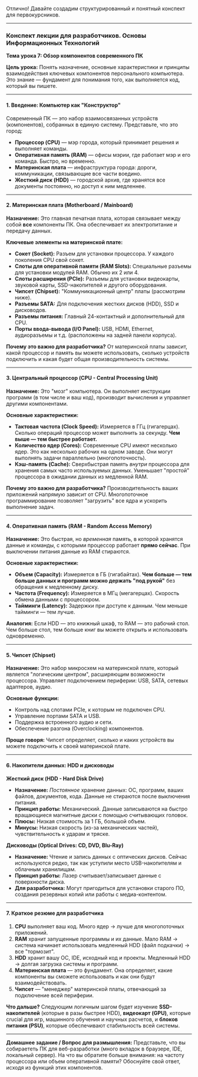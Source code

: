 Отлично! Давайте создадим структурированный и понятный конспект для первокурсников.

---

### **Конспект лекции для разработчиков. Основы Информационных Технологий**

**Тема урока 7: Обзор компонентов современного ПК**

**Цель урока:** Понять назначение, основные характеристики и принципы взаимодействия ключевых компонентов персонального компьютера. Это знание — фундамент для понимания того, как выполняется код, который вы пишете.

---

#### **1. Введение: Компьютер как "Конструктор"**

Современный ПК — это набор взаимосвязанных устройств (компонентов), собранных в единую систему. Представьте, что это город:
*   **Процессор (CPU)** — мэр города, который принимает решения и выполняет команды.
*   **Оперативная память (RAM)** — офисы мэрии, где работает мэр и его команда. Быстро, но временно.
*   **Материнская плата** — инфраструктура города: дороги, коммуникации, связывающие все части воедино.
*   **Жесткий диск (HDD)** — городской архив, где хранятся все документы постоянно, но доступ к ним медленнее.

---

#### **2. Материнская плата (Motherboard / Mainboard)**

**Назначение:** Это главная печатная плата, которая связывает между собой **все** компоненты ПК. Она обеспечивает их электропитание и передачу данных.

**Ключевые элементы на материнской плате:**
*   **Сокет (Socket):** Разъем для установки процессора. У каждого поколения CPU свой сокет.
*   **Слоты для оперативной памяти (RAM Slots):** Специальные разъемы для установки модулей RAM. Обычно их 2 или 4.
*   **Слоты расширения (PCIe):** Разъемы для установки видеокарты, звуковой карты, SSD-накопителей и другого оборудования.
*   **Чипсет (Chipset):** "Коммуникационный центр" платы (рассмотрим ниже).
*   **Разъемы SATA:** Для подключения жестких дисков (HDD), SSD и дисководов.
*   **Разъемы питания:** Главный 24-контактный и дополнительный для CPU.
*   **Порты ввода-вывода (I/O Panel):** USB, HDMI, Ethernet, аудиоразъемы и т.д. (расположены на задней панели корпуса).

**Почему это важно для разработчика?** От материнской платы зависит, какой процессор и память вы можете использовать, сколько устройств подключить и какая будет общая производительность системы.

---

#### **3. Центральный процессор (CPU - Central Processing Unit)**

**Назначение:** Это "мозг" компьютера. Он выполняет инструкции программ (в том числе и ваш код), производит вычисления и управляет другими компонентами.

**Основные характеристики:**
*   **Тактовая частота (Clock Speed):** Измеряется в ГГц (гигагерцах). Сколько операций процессор может выполнить за секунду. **Чем выше — тем быстрее работает.**
*   **Количество ядер (Cores):** Современные CPU имеют несколько ядер. Это как несколько рабочих на одном заводе. Они могут выполнять задачи параллельно (многопоточность).
*   **Кэш-память (Cache):** Сверхбыстрая память *внутри* процессора для хранения самых часто используемых данных. Уменьшает "простой" процессора в ожидании данных из медленной RAM.

**Почему это важно для разработчика?** Производительность ваших приложений напрямую зависит от CPU. Многопоточное программирование позволяет "загрузить" все ядра и ускорить выполнение задач.

---

#### **4. Оперативная память (RAM - Random Access Memory)**

**Назначение:** Это быстрая, но *временная* память, в которой хранятся данные и команды, с которыми процессор работает **прямо сейчас**. При выключении питания данные из RAM стираются.

**Основные характеристики:**
*   **Объем (Capacity):** Измеряется в ГБ (гигабайтах). **Чем больше — тем больше данных и программ можно держать "под рукой"** без обращения к медленному диску.
*   **Частота (Frequency):** Измеряется в МГц (мегагерцах). Скорость обмена данными с процессором.
*   **Тайминги (Latency):** Задержки при доступе к данным. Чем меньше тайминги — тем лучше.

**Аналогия:** Если HDD — это книжный шкаф, то RAM — это рабочий стол. Чем больше стол, тем больше книг вы можете открыть и использовать одновременно.

---

#### **5. Чипсет (Chipset)**

**Назначение:** Это набор микросхем на материнской плате, который является "логическим центром", расширяющим возможности процессора. Управляет подключением периферии: USB, SATA, сетевых адаптеров, аудио.

**Основные функции:**
*   Контроль над слотами PCIe, к которым не подключен CPU.
*   Управление портами SATA и USB.
*   Поддержка встроенного аудио и сети.
*   Обеспечение разгона (Overclocking) компонентов.

**Проще говоря:** Чипсет определяет, сколько и каких устройств вы можете подключить к своей материнской плате.

---

#### **6. Накопители данных: HDD и дисководы**

**Жесткий диск (HDD - Hard Disk Drive)**
*   **Назначение:** *Постоянное* хранение данных: ОС, программ, ваших файлов, документов, кода. Данные не стираются после выключения питания.
*   **Принцип работы:** Механический. Данные записываются на быстро вращающиеся магнитные диски с помощью считывающих головок.
*   **Плюсы:** Низкая стоимость за 1 ГБ, большой объем.
*   **Минусы:** Низкая скорость (из-за механических частей), чувствительность к ударам и тряске.

**Дисководы (Optical Drives: CD, DVD, Blu-Ray)**
*   **Назначение:** Чтение и запись данных с оптических дисков. Сейчас используются редко, так как уступили место USB-накопителям и облачным хранилищам.
*   **Принцип работы:** Лазер считывает/записывает данные с поверхности диска.
*   **Для разработчика:** Могут пригодиться для установки старого ПО, создания резервных копий или работы с медиа-контентом.

---

#### **7. Краткое резюме для разработчика**

1.  **CPU** выполняет ваш код. Много ядер → лучше для многопоточных приложений.
2.  **RAM** хранит запущенные программы и их данные. Мало RAM → система начинает использовать медленный HDD (файл подкачки) → все "тормозит".
3.  **HDD** хранит вашу ОС, IDE, исходный код и проекты. Медленный HDD → долгая загрузка системы и программ.
4.  **Материнская плата** — это фундамент. Она определяет, какие компоненты вы сможете использовать и как они будут взаимодействовать.
5.  **Чипсет** — "менеджер" материнской платы, отвечающий за подключение всей периферии.

**Что дальше?** Следующим логичным шагом будет изучение **SSD-накопителей** (которые в разы быстрее HDD), **видеокарт (GPU)**, которые crucial для игр, машинного обучения и научных расчетов, и **блоков питания (PSU)**, которые обеспечивают стабильность всей системы.

---
**Домашнее задание / Вопрос для размышления:**
Представьте, что вы собираететь ПК для веб-разработки (много вкладок в браузере, IDE, локальный сервер). На что вы обратите больше внимания: на частоту процессора или объем оперативной памяти? Обоснуйте свой ответ, исходя из функций этих компонентов.